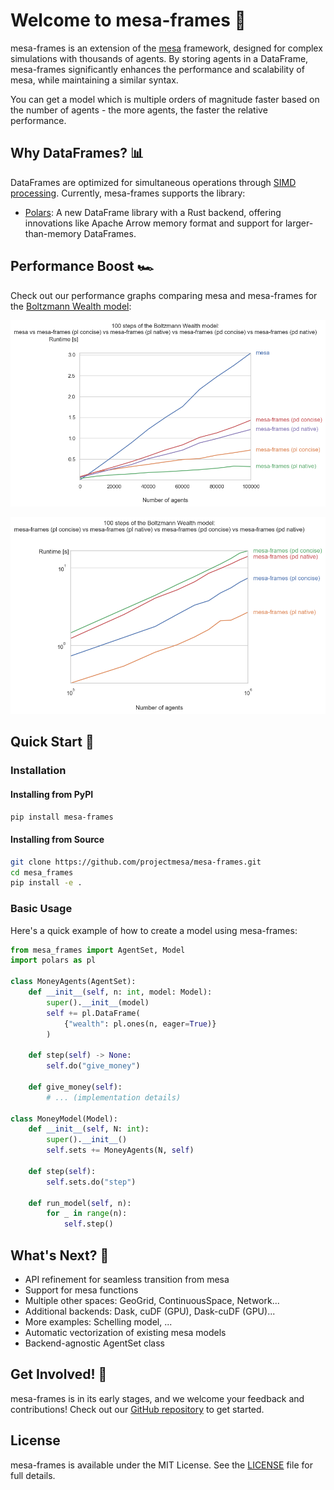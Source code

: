 # Welcome to mesa-frames 🚀

mesa-frames is an extension of the [mesa](https://github.com/projectmesa/mesa) framework, designed for complex simulations with thousands of agents. By storing agents in a DataFrame, mesa-frames significantly enhances the performance and scalability of mesa, while maintaining a similar syntax.

You can get a model which is multiple orders of magnitude faster based on the number of agents - the more agents, the faster the relative performance.

## Why DataFrames? 📊

DataFrames are optimized for simultaneous operations through [SIMD processing](https://en.wikipedia.org/wiki/Single_instruction,_multiple_data). Currently, mesa-frames supports the library:

- [Polars](https://pola.rs/): A new DataFrame library with a Rust backend, offering innovations like Apache Arrow memory format and support for larger-than-memory DataFrames.

## Performance Boost 🏎️

Check out our performance graphs comparing mesa and mesa-frames for the [Boltzmann Wealth model](https://mesa.readthedocs.io/en/stable/tutorials/intro_tutorial.html):

![Performance Graph with Mesa](https://github.com/projectmesa/mesa-frames/raw/main/examples/boltzmann_wealth/boltzmann_with_mesa.png)

![Performance Graph without Mesa](https://github.com/projectmesa/mesa-frames/raw/main/examples/boltzmann_wealth/boltzmann_no_mesa.png)

## Quick Start 🚀

### Installation

#### Installing from PyPI

```bash
pip install mesa-frames
```

#### Installing from Source

```bash
git clone https://github.com/projectmesa/mesa-frames.git
cd mesa_frames
pip install -e .
```

### Basic Usage

Here's a quick example of how to create a model using mesa-frames:

```python
from mesa_frames import AgentSet, Model
import polars as pl

class MoneyAgents(AgentSet):
    def __init__(self, n: int, model: Model):
        super().__init__(model)
        self += pl.DataFrame(
            {"wealth": pl.ones(n, eager=True)}
        )

    def step(self) -> None:
        self.do("give_money")

    def give_money(self):
        # ... (implementation details)

class MoneyModel(Model):
    def __init__(self, N: int):
        super().__init__()
        self.sets += MoneyAgents(N, self)

    def step(self):
        self.sets.do("step")

    def run_model(self, n):
        for _ in range(n):
            self.step()
```

## What's Next? 🔮

- API refinement for seamless transition from mesa
- Support for mesa functions
- Multiple other spaces: GeoGrid, ContinuousSpace, Network...
- Additional backends: Dask, cuDF (GPU), Dask-cuDF (GPU)...
- More examples: Schelling model, ...
- Automatic vectorization of existing mesa models
- Backend-agnostic AgentSet class

## Get Involved! 🤝

mesa-frames is in its early stages, and we welcome your feedback and contributions! Check out our [GitHub repository](https://github.com/projectmesa/mesa-frames) to get started.

## License

mesa-frames is available under the MIT License. See the [LICENSE](https://github.com/projectmesa/mesa-frames/blob/main/LICENSE) file for full details.
